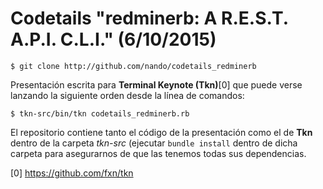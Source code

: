 # Codetails "redminerb: A  R.E.S.T.  A.P.I.  C.L.I." (6/10/2015)

    $ git clone http://github.com/nando/codetails_redminerb

Presentación escrita para **Terminal Keynote (Tkn)**[0] que puede verse lanzando la siguiente orden desde la línea de comandos:

    $ tkn-src/bin/tkn codetails_redminerb.rb

El repositorio contiene tanto el código de la presentación como el de **Tkn** dentro de la carpeta *tkn-src* (ejecutar `bundle install` dentro de dicha carpeta para asegurarnos de que las tenemos todas sus dependencias.

[0] https://github.com/fxn/tkn
